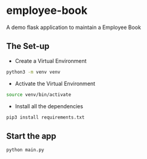 # employee-book
A demo flask application to maintain a Employee Book

## The Set-up

- Create a Virtual Environment

```bash
python3 -m venv venv
```

- Activate the Virtual Environment

```bash
source venv/bin/activate
```

- Install all the dependencies 

```bash
pip3 install requirements.txt
```

## Start the app

```bash
python main.py
```
